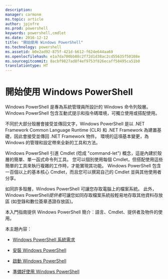 ```yaml
---
description: 
manager: carmonm
ms.topic: article
author: jpjofre
ms.prod: powershell
keywords: powershell,cmdlet
ms.date: 2016-12-12
title: "開始使用 Windows PowerShell"
ms.technology: powershell
ms.assetid: b0e2ad92-875f-421d-b612-f624e644aa69
ms.openlocfilehash: e1a7da700bb88c2f72d1d38ac2cd55635f50108e
ms.sourcegitcommit: 8acbf9827ad8f4ef9753f826ecaff58495ca51b0
translationtype: HT
---
```

# <a name="getting-started-with-windows-powershell"></a>開始使用 Windows PowerShell
Windows PowerShell 是專為系統管理員所設計的 Windows 命令列殼層。 Windows PowerShell 包含互動式提示和指令碼環境，可獨立使用或搭配使用。

不同於大部分殼層會接受並傳回文字，Windows PowerShell 是以 .NET Framework Common Language Runtime (CLR) 和 .NET Framework 為建置基礎，因此會接受並傳回 .NET Framework 物件。 環境的這項基本變更，為 Windows 的管理和設定帶來全新的工具和方法。

Windows PowerShell 引進 Cmdlet (唸成 "command-let") 概念，這是內建於殼層的簡單、單一函式命令列工具。 您可以個別使用每個 Cmdlet，但搭配使用這些簡單的工具來執行複雜的工作時，才能實現其功能。 Windows PowerShell 包含一百個以上的基本核心 Cmdlet，而且您可以撰寫自己的 Cmdlet 並與其他使用者分享。

如同許多殼層，Windows PowerShell 可讓您存取電腦上的檔案系統。 此外，Windows PowerShell*提供者*可讓您如同存取檔案系統般輕易地存取其他資料存放區 (如登錄和數位簽章憑證存放區)。

本入門指南提供 Windows PowerShell 簡介︰語言、Cmdlet、提供者及物件的使用。

本主題內容：

-   [Windows PowerShell 系統需求](../setup/Windows-PowerShell-System-Requirements.md)

-   [安裝 Windows PowerShell](../setup/Installing-Windows-PowerShell.md)

-   [啟動 Windows PowerShell](../setup/Starting-Windows-PowerShell.md)

-   [準備好使用 Windows PowerShell](Getting-Ready-to-Use-Windows-PowerShell.md)

